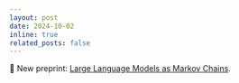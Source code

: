 ```yaml
---
layout: post
date: 2024-10-02
inline: true
related_posts: false
---
```


📑 New preprint: <a href="https://arxiv.org/pdf/2410.02724"> Large Language Models as Markov Chains<a/>.
